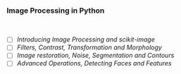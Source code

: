 ### Image Processing in Python <br>
<br>

  * [ ] <i>Introducing Image Processing and scikit-image
 * [ ] <i>Filters, Contrast, Transformation and Morphology
 * [ ] <i>Image restoration, Noise, Segmentation and Contours
 * [ ] <i>Advanced Operations, Detecting Faces and Features
